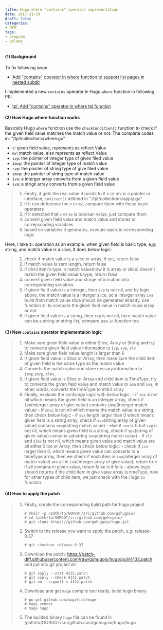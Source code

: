 ```yaml
---
title: Hugo where "contains" operator implementation
date: 2017-11-30
draft: false
categories:
- 博客
tags:
- program
- golang
---
```

#### (1) Background
To fix following issue:

- [Add "contains" operator in where function to support list pages in nested subdir](https://github.com/gohugoio/hugo/issues/4131)

I implemented a new `contains` operator in Hugo `where` function in following PR:

- [tpl: Add "contains" operator in where tpl function](https://github.com/gohugoio/hugo/pull/4132)

#### (2) How Hugo where function works

Basically Hugo `where` function use the `checkCondition()` function to check if the given field value matches the match value or not. The complete codes in: "/tpl/collections/where.go"

- `v`: given field value, represents as reflect.Value
- `mv`: match value, also reprsents as reflect.Value
- `ivp`: the pointer of integer type of given filed value
- `imvp`: the pointer of integer type of match value
- `svp`:  the pointer of string type of give filed value
- `smvp`: the pointer of string type of match value
- `iva`:  a interger array converts from a given field value
- `sva`: a strign array converts from a given field value

> 1. Firstly, it gets the real value it points to if v or mv is a pointer or interface, `indirect()` defined in "./tpl/collections/apply.go"
> 2. if it can deference the `v` or `mv`, compare them with those basic operators
> 3. if it detected that `v` or `mv` is boolean value, just compare them
> 4. convert given field value and match value and stores to correpsonding varaibles
> 5. based on variables it generates, execute operate corresponding logic

Here, I take `In` operation as an example. when given field is basic type, e,g: string, and match value is a slice, it does below logic:

> 1. check if match value is a slice or array, if not, return false
> 2. if match value is zero length, return false
> 3. if child item's type in match value(now it is array or slice) doesn't match the given field value's type, return false
> 4. convert given field value and storge information into correspdoning variables
> 5. if given field value is a interger, then `ivp` is not nil, and by logic above, the match value is a interger slice, so a interger array `iva` build from match value slice should be generated already,
    use function `In` to compare the given field value in match value array or not
> 6. if given field value is a string, then `svp` is not nil, here match value can be a string or string list, compare use `In` function too

#### (3) New `contains` operator implementaion logic

> 1. Make sure given field value is either Slice, Array or String and try to converts given field value information to `ivp`, `svp`, `slv`
> 2. Make sure given field value length is larger than 0
> 3. If given field value is Slice or Array, then make sure the child item of given field is the same type as the match value
> 4. Converts the match value and store nessary information to `imvp`,`smvp`, `slmv`,
> 5. If given field value is Slice or Array and child item is TimeType, try to converts the given field value and match value to `ima` and `iva`, in other words, converts the timeType to int64 array
> 6. Finally, evaluate the contaings logic with below logic:
    - if `iva` is not nil which means the given field is an interger array, check if `iva`(interger array of give value) contains `imvp`(interger match value)
    - if `smvp` is not nil which means the match value is a string, then check below logic
    - if `sva` length larger than 0 which means given field is a string array, check if `sva`(string array of given value) contains `smvp`(string match value)
    -  else if `sva` is 0 but `svp` is not nil, which means given field is a string, check if `spv`(string of given value) contains substring `smvp`(string match value)
    - if `slv` and `slmv` is not nil, which means given value and match value are all either Slice or Array, then check below logic:
    - check if `iva` larger than 0, which means given value can converts to a timeType array, then we check if each item in `ima`(interger array of match value) are all in `iva`(interger array of give value), return true if all contains in given value, return false is it fails
    - above logic should returns if the child item in give value array is timeType, now for other types of child item, we just check with the Hugo `In` function

#### (4) How to apply the patch

> 1. Firstly, create the corresponding build path for hugo project
>
>       ```
>       # mkdir -p /path/to/GOROOT/src/github.com/gohugoio/
>       # cd /path/to/GOROOT/src/github.com/gohugoio/
>       # git clone https://github.com/gohugoio/hugo.git
>       ```
>
> 2. Switch to the release you want to apply the patch, e,g: release-0.37
>       ```
>       # git checkout release-0.37
>       ```
>
> 3. Download the patch: https://patch-diff.githubusercontent.com/raw/gohugoio/hugo/pull/4132.patch and put into git project dir
>       ```
>       # git apply --stat 4132.patch
>       # git apply --check 4132.patch
>       # git am --signoff < 4132.patch
>       ```
>      
> 4. Download and get `mage` compile tool ready, build hugo binary
>       ```
>       # go get github.com/magefile/mage
>       # mage vendor
>       # mage hugo
>       ```
>
> 5. The builded binary `hugo` file can be found in /path/to/GOROOT/src/github.com/gohugoio/hugo/hugo


